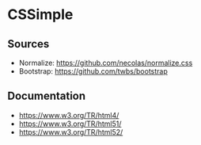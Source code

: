 # CSSimple

## Sources
 * Normalize: https://github.com/necolas/normalize.css
 * Bootstrap: https://github.com/twbs/bootstrap

## Documentation
 * https://www.w3.org/TR/html4/
 * https://www.w3.org/TR/html51/
 * https://www.w3.org/TR/html52/
